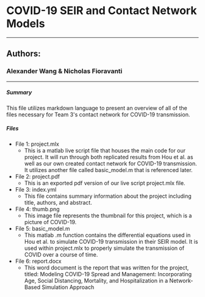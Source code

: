 # COVID-19 SEIR and Contact Network Models
- --
## __Authors__: 
### Alexander Wang & Nicholas Fioravanti
- --
##### __Summary__
This file utilizes markdown language to present an overview of all of the files necessary for Team 3's contact network for COVID-19 transmission. 
##### __Files__
- File 1: project.mlx
    - This is a matlab live script file that houses the main code for our project. It will run through both replicated results from Hou et al. as well as our own created contact network for COVID-19 transmission. It utilizes another file called basic_model.m that is referenced later. 
- File 2: project.pdf
    - This is an exported pdf version of our live script project.mlx file. 
- File 3: index.yml
    - This file contains summary information about the project including title, authors, and abstract. 
- File 4: thumb.png
    - This image file represents the thumbnail for this project, which is a picture of COVID-19. 
- File 5: basic_model.m 
    - This matlab .m function contains the differential equations used in Hou et al. to simulate COVID-19 transmission in their SEIR model. It is used within project.mlx to properly simulate the transmission of COVID over a course of time.
- File 6: report.docx 
    - This word document is the report that was written for the project, titled: Modeling COVID-19 Spread and Management: Incorporating Age, Social Distancing, Mortality, and Hospitalization in a Network-Based Simulation Approach

